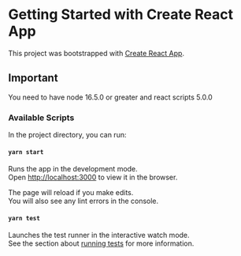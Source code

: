 # Getting Started with Create React App

This project was bootstrapped with [Create React App](https://github.com/facebook/create-react-app).

## Important

You need to have node 16.5.0 or greater and react scripts 5.0.0

### Available Scripts

In the project directory, you can run:

#### `yarn start`

Runs the app in the development mode.\
Open [http://localhost:3000](http://localhost:3000) to view it in the browser.

The page will reload if you make edits.\
You will also see any lint errors in the console.

#### `yarn test`

Launches the test runner in the interactive watch mode.\
See the section about [running tests](https://facebook.github.io/create-react-app/docs/running-tests) for more information.

